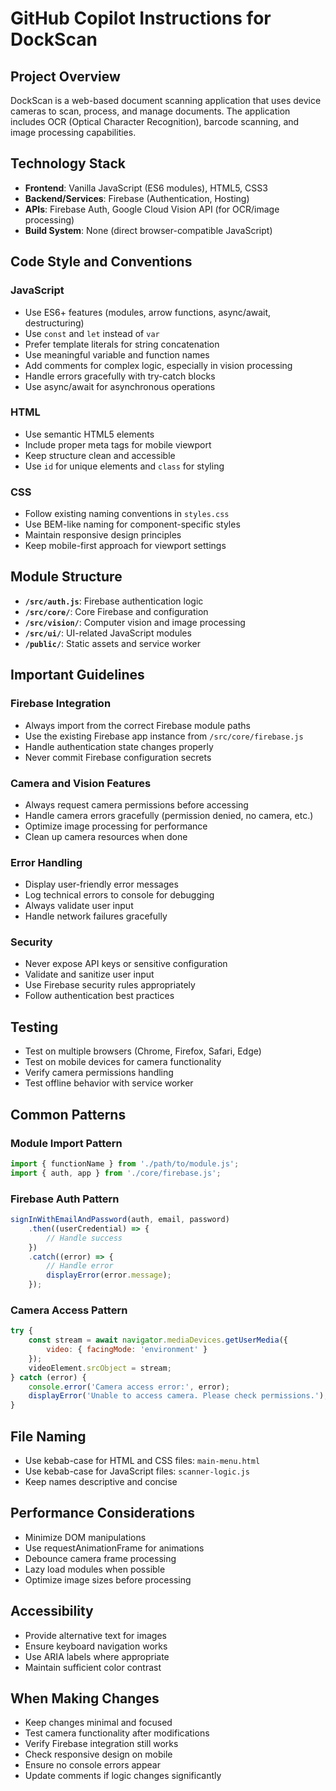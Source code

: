 # GitHub Copilot Instructions for DockScan

## Project Overview
DockScan is a web-based document scanning application that uses device cameras to scan, process, and manage documents. The application includes OCR (Optical Character Recognition), barcode scanning, and image processing capabilities.

## Technology Stack
- **Frontend**: Vanilla JavaScript (ES6 modules), HTML5, CSS3
- **Backend/Services**: Firebase (Authentication, Hosting)
- **APIs**: Firebase Auth, Google Cloud Vision API (for OCR/image processing)
- **Build System**: None (direct browser-compatible JavaScript)

## Code Style and Conventions

### JavaScript
- Use ES6+ features (modules, arrow functions, async/await, destructuring)
- Use `const` and `let` instead of `var`
- Prefer template literals for string concatenation
- Use meaningful variable and function names
- Add comments for complex logic, especially in vision processing
- Handle errors gracefully with try-catch blocks
- Use async/await for asynchronous operations

### HTML
- Use semantic HTML5 elements
- Include proper meta tags for mobile viewport
- Keep structure clean and accessible
- Use `id` for unique elements and `class` for styling

### CSS
- Follow existing naming conventions in `styles.css`
- Use BEM-like naming for component-specific styles
- Maintain responsive design principles
- Keep mobile-first approach for viewport settings

## Module Structure
- **`/src/auth.js`**: Firebase authentication logic
- **`/src/core/`**: Core Firebase and configuration
- **`/src/vision/`**: Computer vision and image processing
- **`/src/ui/`**: UI-related JavaScript modules
- **`/public/`**: Static assets and service worker

## Important Guidelines

### Firebase Integration
- Always import from the correct Firebase module paths
- Use the existing Firebase app instance from `/src/core/firebase.js`
- Handle authentication state changes properly
- Never commit Firebase configuration secrets

### Camera and Vision Features
- Always request camera permissions before accessing
- Handle camera errors gracefully (permission denied, no camera, etc.)
- Optimize image processing for performance
- Clean up camera resources when done

### Error Handling
- Display user-friendly error messages
- Log technical errors to console for debugging
- Always validate user input
- Handle network failures gracefully

### Security
- Never expose API keys or sensitive configuration
- Validate and sanitize user input
- Use Firebase security rules appropriately
- Follow authentication best practices

## Testing
- Test on multiple browsers (Chrome, Firefox, Safari, Edge)
- Test on mobile devices for camera functionality
- Verify camera permissions handling
- Test offline behavior with service worker

## Common Patterns

### Module Import Pattern
```javascript
import { functionName } from './path/to/module.js';
import { auth, app } from './core/firebase.js';
```

### Firebase Auth Pattern
```javascript
signInWithEmailAndPassword(auth, email, password)
    .then((userCredential) => {
        // Handle success
    })
    .catch((error) => {
        // Handle error
        displayError(error.message);
    });
```

### Camera Access Pattern
```javascript
try {
    const stream = await navigator.mediaDevices.getUserMedia({
        video: { facingMode: 'environment' }
    });
    videoElement.srcObject = stream;
} catch (error) {
    console.error('Camera access error:', error);
    displayError('Unable to access camera. Please check permissions.');
}
```

## File Naming
- Use kebab-case for HTML and CSS files: `main-menu.html`
- Use kebab-case for JavaScript files: `scanner-logic.js`
- Keep names descriptive and concise

## Performance Considerations
- Minimize DOM manipulations
- Use requestAnimationFrame for animations
- Debounce camera frame processing
- Lazy load modules when possible
- Optimize image sizes before processing

## Accessibility
- Provide alternative text for images
- Ensure keyboard navigation works
- Use ARIA labels where appropriate
- Maintain sufficient color contrast

## When Making Changes
- Keep changes minimal and focused
- Test camera functionality after modifications
- Verify Firebase integration still works
- Check responsive design on mobile
- Ensure no console errors appear
- Update comments if logic changes significantly
